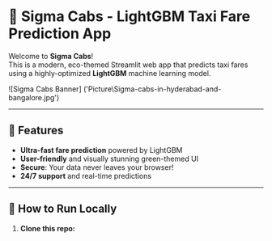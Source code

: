 # 🚕 Sigma Cabs - LightGBM Taxi Fare Prediction App

Welcome to **Sigma Cabs**!  
This is a modern, eco-themed Streamlit web app that predicts taxi fares using a highly-optimized **LightGBM** machine learning model.

![Sigma Cabs Banner] ('Picture\Sigma-cabs-in-hyderabad-and-bangalore.jpg')

---

## 🌟 Features

- **Ultra-fast fare prediction** powered by LightGBM
- **User-friendly** and visually stunning green-themed UI
- **Secure**: Your data never leaves your browser!
- **24/7 support** and real-time predictions

---

## 🚀 How to Run Locally

1. **Clone this repo:**
